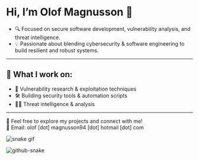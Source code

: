 # Hi, I’m Olof Magnusson 👋

- 🔍 Focused on secure software development, vulnerability analysis, and threat intelligence.
- 💡 Passionate about blending cybersecurity & software engineering to build resilient and robust systems.

---

## 🚀 What I work on:
- 🐛 Vulnerability research & exploitation techniques  
- 🛠️ Building security tools & automation scripts  
- 🕵️‍♂️ Threat intelligence & analysis

---

📂 Feel free to explore my projects and connect with me!  
📧 Email: olof [dot] magnusson94 [dot] hotmail [dot] com


![snake gif](https://github.com/olofmagn/olofmagn/blob/output/github-contribution-grid-snake.gif)

<picture>
  <source media="(prefers-color-scheme: dark)" srcset="github-snake-dark.svg" />
  <source media="(prefers-color-scheme: light)" srcset="github-snake.svg" />
  <img alt="github-snake" src="github-snake.svg" />
</picture>
